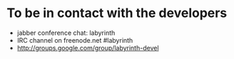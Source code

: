 # To be in contact with the developers #

  * jabber conference chat: labyrinth
  * IRC channel on freenode.net #labyrinth
  * http://groups.google.com/group/labyrinth-devel